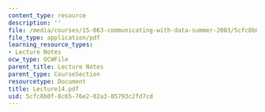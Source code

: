 ```yaml
---
content_type: resource
description: ''
file: /media/courses/15-063-communicating-with-data-summer-2003/5cfc8b0f8c6576e202a385793c2fd7cd_Lecture14.pdf
file_type: application/pdf
learning_resource_types:
- Lecture Notes
ocw_type: OCWFile
parent_title: Lecture Notes
parent_type: CourseSection
resourcetype: Document
title: Lecture14.pdf
uid: 5cfc8b0f-8c65-76e2-02a3-85793c2fd7cd
---
```

